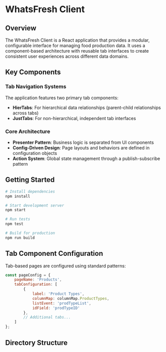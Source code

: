 # WhatsFresh Client

## Overview

The WhatsFresh Client is a React application that provides a modular, configurable interface for managing food production data. It uses a component-based architecture with reusable tab interfaces to create consistent user experiences across different data domains.

## Key Components

### Tab Navigation Systems

The application features two primary tab components:

- **HierTabs**: For hierarchical data relationships (parent-child relationships across tabs)
- **JustTabs**: For non-hierarchical, independent tab interfaces

### Core Architecture

- **Presenter Pattern**: Business logic is separated from UI components
- **Config-Driven Design**: Page layouts and behaviors are defined in configuration objects
- **Action System**: Global state management through a publish-subscribe pattern

## Getting Started

```bash
# Install dependencies
npm install

# Start development server
npm start

# Run tests
npm test

# Build for production
npm run build
```

## Tab Component Configuration

Tab-based pages are configured using standard patterns:

```javascript
const pageConfig = {
    pageName: 'Products',
    tabConfiguration: [
        {
            label: 'Product Types',
            columnMap: columnMap.ProductTypes,
            listEvent: 'prodTypeList',
            idField: 'prodTypeID'
        },
        // Additional tabs...
    ]
};
```

## Directory Structure
